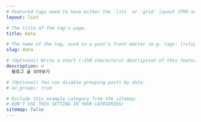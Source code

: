 ```yaml
---
# Featured tags need to have either the `list` or `grid` layout (PRO only).
layout: list

# The title of the tag's page.
title: Data

# The name of the tag, used in a post's front matter (e.g. tags: [<slug>]).
slug: data

# (Optional) Write a short (~150 characters) description of this featured tag.
description: >
  블로그 글 모아보기

# (Optional) You can disable grouping posts by date.
# no_groups: true

# Exclude this example category from the sitemap.
# DON'T USE THIS SETTING IN YOUR CATEGORIES!
sitemap: false
---
```

